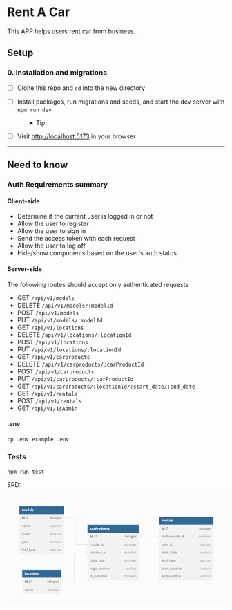 # Rent A Car

This APP helps users rent car from business.

## Setup

### 0. Installation and migrations

- [ ] Clone this repo and `cd` into the new directory
- [ ] Install packages, run migrations and seeds, and start the dev server with `npm run dev`
  <details style="padding-left: 2em">
    <summary>Tip</summary>

  Commands:

  ```sh
  npm install
  npm run knex migrate:latest
  npm run knex seed:run
  npm run dev
  ```

  </details>

- [ ] Visit [http://localhost:5173](http://localhost:5173) in your browser

---

## Need to know

### Auth Requirements summary

#### **Client-side**

- Determine if the current user is logged in or not
- Allow the user to register
- Allow the user to sign in
- Send the access token with each request
- Allow the user to log off
- Hide/show components based on the user's auth status

#### **Server-side**

The following routes should accept only authenticated requests

- GET `/api/v1/models`
- DELETE `/api/v1/models/:modelId`
- POST `/api/v1/models`
- PUT `/api/v1/models/:modelId`
- GET `/api/v1/locations`
- DELETE `/api/v1/locations/:locationId`
- POST `/api/v1/locations`
- PUT `/api/v1/locations/:locationId`
- GET `/api/v1/carproducts`
- DELETE `/api/v1/carproducts/:carProductId`
- POST `/api/v1/carproducts`
- PUT `/api/v1/carproducts/:carProductId`
- GET `/api/v1/carproducts/:locationId/:start_date/:end_date`
- GET `/api/v1/rentals`
- POST `/api/v1/rentals`
- GET `/api/v1/isAdmin`
  <br />

#### .env

```
cp .env.example .env
```

### Tests

```
npm run test
```

ERD:

![image info](./ERD.PNG)
